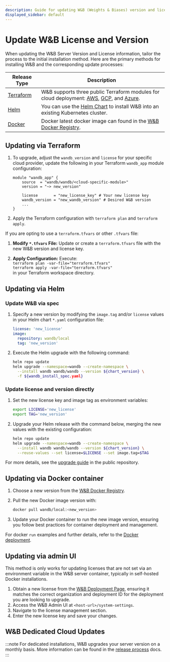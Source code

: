 ```yaml
---
description: Guide for updating W&B (Weights & Biases) version and license across different installation methods.
displayed_sidebar: default
---
```


# Update W&B License and Version

When updating the W&B Server Version and License information, tailor the process to the initial installation method. Here are the primary methods for installing W&B and the corresponding update processes:

| Release Type                                               | Description                                                                                                                                                                                                                                                                                   |
| ---------------------------------------------------------- | --------------------------------------------------------------------------------------------------------------------------------------------------------------------------------------------------------------------------------------------------------------------------------------------- |
| [Terraform](./how-to-guides#wb-production-and-development) | W&B supports three public Terraform modules for cloud deployment: [AWS](https://registry.terraform.io/modules/wandb/wandb/aws/latest), [GCP](https://registry.terraform.io/modules/wandb/wandb/google/latest), and [Azure](https://registry.terraform.io/modules/wandb/wandb/azurerm/latest). |
| [Helm](./how-to-guides/bare-metal#helm-chart)              | You can use the [Helm Chart](https://github.com/wandb/helm-charts) to install W&B into an existing Kubernetes cluster.                                                                                                                                                                        |
| [Docker](./how-to-guides/bare-metal#docker-deployment)     | Docker latest docker image can found in the [W&B Docker Registry](https://hub.docker.com/r/wandb/local/tags).                                                                                                                                                                                 |

## Updating via Terraform

1. To upgrade, adjust the `wandb_version` and `license` for your specific cloud provider, update the following in your Terraform `wandb_app` module configuration:

   ```hcl
   module "wandb_app" {
       source  = "wandb/wandb/<cloud-specific-module>"
       version = "~> new_version"

       license       = "new_license_key" # Your new license key
       wandb_version = "new_wandb_version" # Desired W&B version
       ...
   }
   ```

2. Apply the Terraform configuration with `terraform plan` and `terraform apply`.

If you are opting to use a `terraform.tfvars` or other `.tfvars` file:

1. **Modify `*.tfvars` File:** Update or create a `terraform.tfvars` file with the new W&B version and license key.

2. **Apply Configuration:** Execute:  
   `terraform plan -var-file="terraform.tfvars"`  
   `terraform apply -var-file="terraform.tfvars"`  
    in your Terraform workspace directory.

## Updating via Helm

### Update W&B via spec

1. Specify a new version by modifying the `image.tag` and/or `license` values in your Helm chart `*.yaml` configuration file:

   ```yaml
   license: 'new_license'
   image:
     repository: wandb/local
     tag: 'new_version'
   ```

2. Execute the Helm upgrade with the following command:

   ```bash
   helm repo update
   helm upgrade --namespace=wandb --create-namespace \
     --install wandb wandb/wandb --version ${chart_version} \
     -f ${wandb_install_spec.yaml}
   ```

### Update license and version directly

1. Set the new license key and image tag as environment variables:

   ```bash
   export LICENSE='new_license'
   export TAG='new_version'
   ```

2. Upgrade your Helm release with the command below, merging the new values with the existing configuration:

   ```bash
   helm repo update
   helm upgrade --namespace=wandb --create-namespace \
     --install wandb wandb/wandb --version ${chart_version} \
     --reuse-values --set license=$LICENSE --set image.tag=$TAG
   ```

For more details, see the [upgrade guide](https://github.com/wandb/helm-charts/blob/main/UPGRADE.md) in the public repository.

## Updating via Docker container

1. Choose a new version from the [W&B Docker Registry](https://hub.docker.com/r/wandb/local/tags).
2. Pull the new Docker image version with:

   ```bash
   docker pull wandb/local:<new_version>
   ```

3. Update your Docker container to run the new image version, ensuring you follow best practices for container deployment and management.

For docker `run` examples and further details, refer to the [Docker deployment](./how-to-guides/bare-metal##docker-deployment).

## Updating via admin UI

This method is only works for updating licenses that are not set via an environment variable in the W&B server container, typically in self-hosted Docker installations.

1. Obtain a new license from the [W&B Deployment Page](https://deploy.wandb.ai/), ensuring it matches the correct organization and deployment ID for the deployment you are looking to upgrade.
2. Access the W&B Admin UI at `<host-url>/system-settings`.
3. Navigate to the license management section.
4. Enter the new license key and save your changes.

## W&B Dedicated Cloud Updates

:::note
For dedicated installations, W&B upgrades your server version on a monthly basis. More information can be found in the [release process](./server-release-process) docs.
:::
